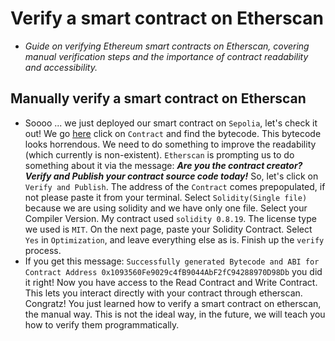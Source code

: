 # Verify a smart contract on Etherscan
- *Guide on verifying Ethereum smart contracts on Etherscan, covering manual verification steps and the importance of contract readability and accessibility.*

## Manually verify a smart contract on Etherscan
- Soooo ... we just deployed our smart contract on `Sepolia`, let's check it out! We go [here](https://sepolia.etherscan.io/address/0x7a1d1dda1b966099739d081128e707a7ba7dbb59#code) click on `Contract` and find the bytecode. This bytecode looks horrendous. We need to do something to improve the readability (which currently is non-existent). `Etherscan` is prompting us to do something about it via the message: ***Are you the contract creator? Verify and Publish your contract source code today!*** So, let's click on `Verify and Publish`. The address of the `Contract` comes prepopulated, if not please paste it from your terminal. Select `Solidity(Single file)` because we are using solidity and we have only one file. Select your Compiler Version. My contract used `solidity 0.8.19`. The license type we used is `MIT`. On the next page, paste your Solidity Contract. Select `Yes` in `Optimization`, and leave everything else as is. Finish up the `verify` process. 
-  If you get this message: ``` Successfully generated Bytecode and ABI for Contract Address 0x1093560Fe9029c4fB9044AbF2fC94288970D98Db ``` you did it right! Now you have access to the Read Contract and Write Contract. This lets you interact directly with your contract through etherscan. Congratz! You just learned how to verify a smart contract on etherscan, the manual way. This is not the ideal way, in the future, we will teach you how to verify them programmatically.
